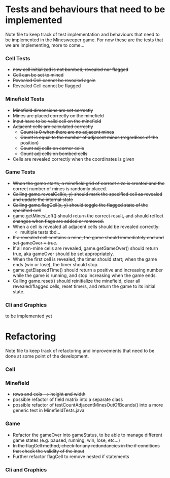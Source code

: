 # Tests and behaviours that need to be implemented

Note file to keep track of test implementation and behaviours that need to be implemented in the Minesweeper game.
For now these are the tests that we are implementing, more to come...

### Cell Tests
- ~~new cell initialized is not bombed, revealed nor flagged~~
- ~~Cell can be set to mined~~
- ~~Revealed Cell cannot be revealed again~~
- ~~Revealed Cell cannot be flagged~~

### Minefield Tests
- ~~Minefield dimensions are set correctly~~
- ~~Mines are placed correctly on the minefield~~
- ~~input have to be valid cell on the minefield~~
- ~~Adjacent cells are calculated correctly~~
    - ~~Count is 0 when there are no adjacent mines~~
    - ~~Count is equal to the number of adjacent mines (regardless of the position)~~
    -  ~~Count adj cells on corner cells~~
    - ~~Count adj cells on bombed cells~~
- Cells are revealed correctly when the coordinates is given

### Game Tests
- ~~When the game starts, a minefield grid of correct size is created and the correct number of mines is randomly placed.~~
- ~~Calling game.revealCell(x, y) should mark the specified cell as revealed and update the internal state~~
- ~~Calling game.flagCell(x, y) should toggle the flagged state of the specified cell~~
- ~~game.getMinesLeft() should return the correct result, and should reflect changes when flags are added or removed.~~
- When a cell is revealed all adjacent cells should be revealed correctly:
  - multiple tests tbd...
- ~~If a revealed cell contains a mine, the game should immediately end and set gameOver = true.~~
- If all non-mine cells are revealed, game.getGameOver() should return true, aka gameOver should be set appropriately.
- When the first cell is revealed, the timer should start; when the game ends (win or lose), the timer should stop.
- game.getElapsedTime() should return a positive and increasing number while the game is running, and stop increasing when the game ends.
- Calling game.reset() should reinitialize the minefield, clear all revealed/flagged cells, reset timers, and return the game to its initial state.

### Cli and Graphics
to be implemented yet

# Refactoring

Note file to keep track of refactoring and improvements that need to be done at some point of the development.

### Cell 

### Minefield
- ~~rows and cols --> height and width~~
- possible refactor of field matrix into a separate class
- possible refactor of testCountAdjacentMinesOutOfBounds() into a more generic test in MinefieldTests.java

### Game
- Refactor the gameOver into gameStatus, to be able to manage different game states (e.g. paused, running, win, lose, etc...)
- ~~In the flagCell method, check for any redundancies in the if conditions that check the validity of the input~~
- Further refactor flagCell to remove nested if statements

### Cli and Graphics


